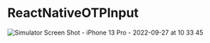 # ReactNativeOTPInput
![Simulator Screen Shot - iPhone 13 Pro - 2022-09-27 at 10 33 45](https://user-images.githubusercontent.com/87637097/192436364-7a0886cc-d8a6-474d-82dc-d923da3623ac.png)

